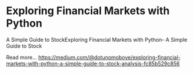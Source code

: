 # Exploring Financial Markets with Python
A Simple Guide to StockExploring Financial Markets with Python- A Simple Guide to Stock

Read more... https://medium.com/@dotunomoboye/exploring-financial-markets-with-python-a-simple-guide-to-stock-analysis-fc85b529c856
